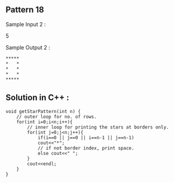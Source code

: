 ## Pattern 18

Sample Input 2 :

5

Sample Output 2 :

    *****
    *   *
    *   *
    *   *
    *****

## Solution in C++ :

    void getStarPattern(int n) {
        // outer loop for no. of rows.
        for(int i=0;i<n;i++){
            // inner loop for printing the stars at borders only.
            for(int j=0;j<n;j++){
                if(i==0 || j==0 || i==n-1 || j==n-1)
                cout<<"*";
                // if not border index, print space.
                else cout<<" ";
            }
            cout<<endl;
        }
    }
